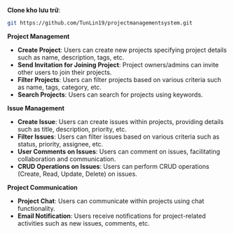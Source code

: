 **Clone kho lưu trữ**:

   ```bash
   git https://github.com/TunLin19/projectmanagementsystem.git
   ```

**Project Management**

- **Create Project**: Users can create new projects specifying project details such as name, description, tags, etc.
- **Send Invitation for Joining Project**: Project owners/admins can invite other users to join their projects.
- **Filter Projects**: Users can filter projects based on various criteria such as name, tags, category, etc.
- **Search Projects**: Users can search for projects using keywords.

**Issue Management**

- **Create Issue**: Users can create issues within projects, providing details such as title, description, priority, etc.
- **Filter Issues**: Users can filter issues based on various criteria such as status, priority, assignee, etc.
- **User Comments on Issues**: Users can comment on issues, facilitating collaboration and communication.
- **CRUD Operations on Issues**: Users can perform CRUD operations (Create, Read, Update, Delete) on issues.

**Project Communication**

- **Project Chat**: Users can communicate within projects using chat functionality.
- **Email Notification**: Users receive notifications for project-related activities such as new issues, comments, etc.
